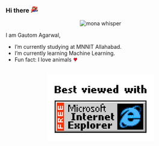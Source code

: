 ### Hi there <img src="assets/mario.png" height="18">

<p align="center"><img src="https://github.githubassets.com/images/mona-whisper.gif" alt="mona whisper" /></p>

I am Gautom Agarwal,

- I’m currently studying at MNNIT Allahabad.
- I’m currently learning Machine Learning.
- Fun fact: I love animals <img src="assets/heart.png" height="12" width="12">

<br>

<div align="center">

<img src="assets/ie.jpg">

</div>
